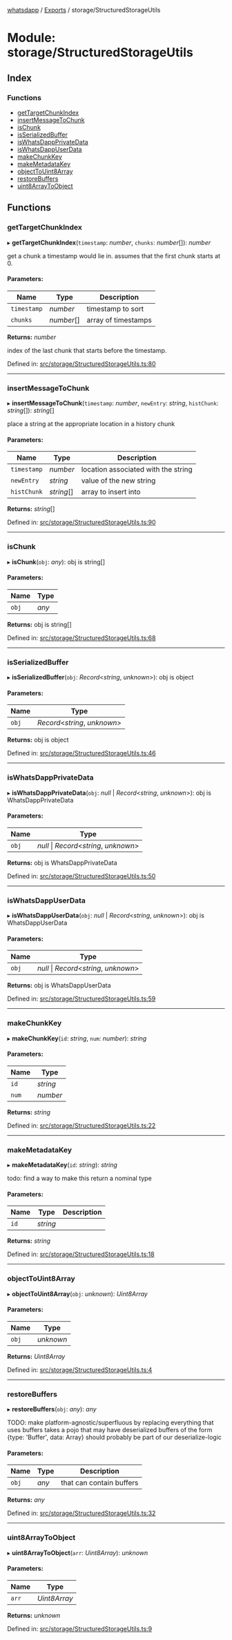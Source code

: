 [whatsdapp](../README.md) / [Exports](../modules.md) / storage/StructuredStorageUtils

# Module: storage/StructuredStorageUtils

## Index

### Functions

* [getTargetChunkIndex](storage_structuredstorageutils.md#gettargetchunkindex)
* [insertMessageToChunk](storage_structuredstorageutils.md#insertmessagetochunk)
* [isChunk](storage_structuredstorageutils.md#ischunk)
* [isSerializedBuffer](storage_structuredstorageutils.md#isserializedbuffer)
* [isWhatsDappPrivateData](storage_structuredstorageutils.md#iswhatsdappprivatedata)
* [isWhatsDappUserData](storage_structuredstorageutils.md#iswhatsdappuserdata)
* [makeChunkKey](storage_structuredstorageutils.md#makechunkkey)
* [makeMetadataKey](storage_structuredstorageutils.md#makemetadatakey)
* [objectToUint8Array](storage_structuredstorageutils.md#objecttouint8array)
* [restoreBuffers](storage_structuredstorageutils.md#restorebuffers)
* [uint8ArrayToObject](storage_structuredstorageutils.md#uint8arraytoobject)

## Functions

### getTargetChunkIndex

▸ **getTargetChunkIndex**(`timestamp`: *number*, `chunks`: *number*[]): *number*

get a chunk a timestamp would lie in. assumes that
the first chunk starts at 0.

#### Parameters:

Name | Type | Description |
------ | ------ | ------ |
`timestamp` | *number* | timestamp to sort   |
`chunks` | *number*[] | array of timestamps   |

**Returns:** *number*

index of the last chunk that starts
before the timestamp.

Defined in: [src/storage/StructuredStorageUtils.ts:80](https://github.com/realKidDouglas/whatsdapp-lib/blob/73a2f4d/src/storage/StructuredStorageUtils.ts#L80)

___

### insertMessageToChunk

▸ **insertMessageToChunk**(`timestamp`: *number*, `newEntry`: *string*, `histChunk`: *string*[]): *string*[]

place a string at the appropriate location in a history chunk

#### Parameters:

Name | Type | Description |
------ | ------ | ------ |
`timestamp` | *number* | location associated with the string   |
`newEntry` | *string* | value of the new string   |
`histChunk` | *string*[] | array to insert into    |

**Returns:** *string*[]

Defined in: [src/storage/StructuredStorageUtils.ts:90](https://github.com/realKidDouglas/whatsdapp-lib/blob/73a2f4d/src/storage/StructuredStorageUtils.ts#L90)

___

### isChunk

▸ **isChunk**(`obj`: *any*): obj is string[]

#### Parameters:

Name | Type |
------ | ------ |
`obj` | *any* |

**Returns:** obj is string[]

Defined in: [src/storage/StructuredStorageUtils.ts:68](https://github.com/realKidDouglas/whatsdapp-lib/blob/73a2f4d/src/storage/StructuredStorageUtils.ts#L68)

___

### isSerializedBuffer

▸ **isSerializedBuffer**(`obj`: *Record*<*string*, *unknown*\>): obj is object

#### Parameters:

Name | Type |
------ | ------ |
`obj` | *Record*<*string*, *unknown*\> |

**Returns:** obj is object

Defined in: [src/storage/StructuredStorageUtils.ts:46](https://github.com/realKidDouglas/whatsdapp-lib/blob/73a2f4d/src/storage/StructuredStorageUtils.ts#L46)

___

### isWhatsDappPrivateData

▸ **isWhatsDappPrivateData**(`obj`: *null* \| *Record*<*string*, *unknown*\>): obj is WhatsDappPrivateData

#### Parameters:

Name | Type |
------ | ------ |
`obj` | *null* \| *Record*<*string*, *unknown*\> |

**Returns:** obj is WhatsDappPrivateData

Defined in: [src/storage/StructuredStorageUtils.ts:50](https://github.com/realKidDouglas/whatsdapp-lib/blob/73a2f4d/src/storage/StructuredStorageUtils.ts#L50)

___

### isWhatsDappUserData

▸ **isWhatsDappUserData**(`obj`: *null* \| *Record*<*string*, *unknown*\>): obj is WhatsDappUserData

#### Parameters:

Name | Type |
------ | ------ |
`obj` | *null* \| *Record*<*string*, *unknown*\> |

**Returns:** obj is WhatsDappUserData

Defined in: [src/storage/StructuredStorageUtils.ts:59](https://github.com/realKidDouglas/whatsdapp-lib/blob/73a2f4d/src/storage/StructuredStorageUtils.ts#L59)

___

### makeChunkKey

▸ **makeChunkKey**(`id`: *string*, `num`: *number*): *string*

#### Parameters:

Name | Type |
------ | ------ |
`id` | *string* |
`num` | *number* |

**Returns:** *string*

Defined in: [src/storage/StructuredStorageUtils.ts:22](https://github.com/realKidDouglas/whatsdapp-lib/blob/73a2f4d/src/storage/StructuredStorageUtils.ts#L22)

___

### makeMetadataKey

▸ **makeMetadataKey**(`id`: *string*): *string*

todo: find a way to make this return a nominal type

#### Parameters:

Name | Type | Description |
------ | ------ | ------ |
`id` | *string* |     |

**Returns:** *string*

Defined in: [src/storage/StructuredStorageUtils.ts:18](https://github.com/realKidDouglas/whatsdapp-lib/blob/73a2f4d/src/storage/StructuredStorageUtils.ts#L18)

___

### objectToUint8Array

▸ **objectToUint8Array**(`obj`: *unknown*): *Uint8Array*

#### Parameters:

Name | Type |
------ | ------ |
`obj` | *unknown* |

**Returns:** *Uint8Array*

Defined in: [src/storage/StructuredStorageUtils.ts:4](https://github.com/realKidDouglas/whatsdapp-lib/blob/73a2f4d/src/storage/StructuredStorageUtils.ts#L4)

___

### restoreBuffers

▸ **restoreBuffers**(`obj`: *any*): *any*

TODO: make platform-agnostic/superfluous by replacing everything that uses buffers
takes a pojo that may have deserialized buffers of the form {type: 'Buffer', data: Array<number>}
should probably be part of our deserialize-logic

#### Parameters:

Name | Type | Description |
------ | ------ | ------ |
`obj` | *any* | that can contain buffers    |

**Returns:** *any*

Defined in: [src/storage/StructuredStorageUtils.ts:32](https://github.com/realKidDouglas/whatsdapp-lib/blob/73a2f4d/src/storage/StructuredStorageUtils.ts#L32)

___

### uint8ArrayToObject

▸ **uint8ArrayToObject**(`arr`: *Uint8Array*): *unknown*

#### Parameters:

Name | Type |
------ | ------ |
`arr` | *Uint8Array* |

**Returns:** *unknown*

Defined in: [src/storage/StructuredStorageUtils.ts:9](https://github.com/realKidDouglas/whatsdapp-lib/blob/73a2f4d/src/storage/StructuredStorageUtils.ts#L9)

